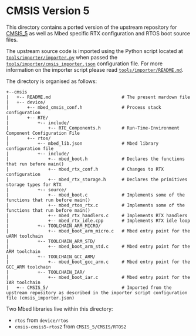 
# CMSIS Version 5


This directory contains a ported version of the upstream repository for [CMSIS_5](http://arm-software.github.io/CMSIS_5/General/html/index.html) as well as Mbed specific RTX configuration and RTOS boot source files.

The upstream source code is imported using the Python script located at [`tools/importer/importer.py`](../tools/importer/importer.py) when passed the [`tools/importer/cmsis_importer.json`](../tools/importer/cmsis_importer.json) configuration file.
For more information on the importer script please read [`tools/importer/README.md`](../tools/importer/README.md).

The directory is organised as follows:

```
+--cmsis
|   +-- README.md                           # The present mardown file
|   +-- device/
|       +-- mbed_cmsis_conf.h               # Process stack configuration
|       +-- RTE/
|           +-- include/
|               +-- RTE_Components.h        # Run-Time-Environment Component Configuration File
|       +-- rtos/
|           +-- mbed_lib.json               # Mbed library configuration file
|           +-- include/
|               +-- mbed_boot.h             # Declares the functions that run before main()
|               +-- mbed_rtx_conf.h         # Changes to RTX configuration
|               +-- mbed_rtx_storage.h      # Declares the primitives storage types for RTX
|           +-- source/
|               +-- mbed_boot.c             # Implements some of the functions that run before main()
|               +-- mbed_rtos_rtx.c         # Implements some of the functions that run before main()
|               +-- mbed_rtx_handlers.c     # Implements RTX handlers
|               +-- mbed_rtx_idle.cpp       # Implements RTX idle loop
|           +-- TOOLCHAIN_ARM_MICRO/
|               +-- mbed_boot_arm_micro.c   # Mbed entry point for the uARM toolchain
|           +-- TOOLCHAIN_ARM_STD/
|               +-- mbed_boot_arm_std.c     # Mbed entry point for the ARM toolchain
|           +-- TOOLCHAIN_GCC_ARM/
|               +-- mbed_boot_gcc_arm.c     # Mbed entry point for the GCC_ARM toolchain
|           +-- TOOLCHAIN_IAR/
|               +-- mbed_boot_iar.c         # Mbed entry point for the IAR toolchain
|   +-- CMSIS_5/                            # Imported from the upstream repository as described in the importer script configuration file (cmsis_importer.json)
```

Two Mbed libraries live within this directory:
* `rtos` from `device/rtos`
* `cmsis-cmsis5-rtos2` from `CMSIS_5/CMSIS/RTOS2`
